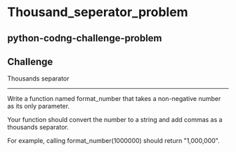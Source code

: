 # Thousand_seperator_problem
python-codng-challenge-problem
--------------------------------------------

Challenge
----------------------------------



Thousands separator

---------------------------------


Write a function named format_number that takes a non-negative number as its only parameter.

Your function should convert the number to a string and add commas as a thousands separator.

For example, calling format_number(1000000) should return "1,000,000".
